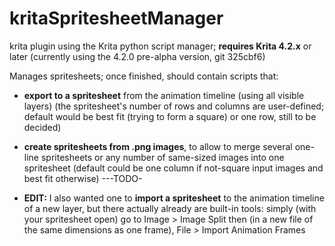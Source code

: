 # kritaSpritesheetManager

krita plugin using the Krita python script manager; **requires Krita 4.2.x** or later (currently using the 4.2.0 pre-alpha version, git 325cbf6)

Manages spritesheets; once finished, should contain scripts that:
- **export to a spritesheet** from the animation timeline (using all visible layers) (the spritesheet's number of rows and columns are user-defined; default would be best fit (trying to form a square) or one row, still to be decided)
- **create spritesheets from .png images**, to allow to merge several one-line spritesheets or any number of same-sized images into one spritesheet (default could be one column if not-square input images and best fit otherwise) ---TODO-

- **EDIT:** I also wanted one to **import a spritesheet** to the animation timeline of a new layer, but there actually already are built-in tools:
simply (with your spritesheet open) go to Image > Image Split then (in a new file of the same dimensions as one frame), File > Import Animation Frames
